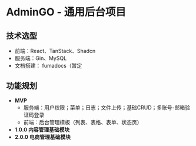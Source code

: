 # AdminGO - 通用后台项目

## 技术选型

- 前端：React、TanStack、Shadcn
- 服务端：Gin、MySQL
- 文档搭建：  fumadocs（暂定

## 功能规划

- **MVP**
    - 服务端：用户权限；菜单；日志；文件上传；基础CRUD；多账号-邮箱验证码登录
    - 前端：后台管理模板（列表、表格、表单、状态页）
- **1.0.0 内容管理基础模块**
- **2.0.0 电商管理基础模块**
